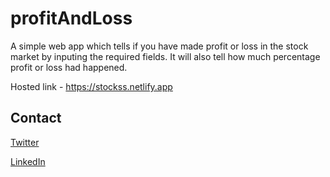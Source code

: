 # profitAndLoss
A simple web app which tells if you have made profit or loss in the stock market by inputing the required fields. It will also tell how much percentage profit or loss had happened.

Hosted link - https://stockss.netlify.app

## Contact 
[Twitter](https://twitter.com/_kpavan)

[LinkedIn](https://www.linkedin.com/in/kulkarni-pavan/)
